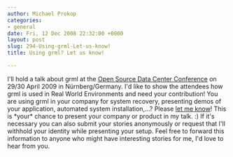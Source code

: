 ```yaml
---
author: Michael Prokop
categories:
- general
date: Fri, 12 Dec 2008 22:32:00 +0000
layout: post
slug: 294-Using-grml-Let-us-know!
title: Using grml? Let us know!

---
```

I'll hold a talk about grml at the [Open Source Data Center Conference](http://www.netways.de/english/osdc/y2009/) on 29/30 April 2009 in
Nürnberg/Germany.
I'd like to show the attendees how grml is used in Real World Environments and need your contribution!
You are using grml in your company for system recovery, presenting demos of your application, automated system installation,...? Please [let me know](http://grml.org/contact/)! This is \*your\* chance to present your company or product in my talk. :)
If it's necessary you can also submit your stories anonymously or request that I'll withhold your identity while presenting your setup.
Feel free to forward this information to anyone who might have interesting stories for me, I'd love to hear from you.
